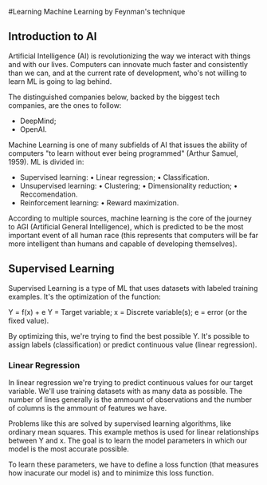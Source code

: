 #Learning Machine Learning by Feynman's technique

## Introduction to AI
Artificial Intelligence (AI) is revolutionizing the way we interact with things and with our lives. Computers can innovate much faster and consistently than we can, and at the current rate of development, who's not willing to learn ML is going to lag behind.

The distinguished companies  below, backed by the biggest tech companies, are the ones to follow:
- DeepMind;
- OpenAI.

Machine Learning is one of many subfields of AI that issues the ability of computers "to learn without ever being programmed" (Arthur Samuel, 1959). ML is divided in:
- Supervised learning:
   • Linear regression;
   • Classification.
- Unsupervised learning:
   • Clustering;
   • Dimensionality reduction;
   • Reccomendation.
- Reinforcement learning:
   • Reward maximization.

According to multiple sources, machine learning is the core of the journey to AGI (Artificial General Intelligence), which is predicted to be the most important event of all human race (this represents that computers will be far more intelligent than humans and capable of developing themselves).

## Supervised Learning
Supervised Learning is a type of ML that uses datasets with labeled training examples.  It's the optimization of the function:

Y = f(x) + e
Y = Target variable;
x = Discrete variable(s);
e = error (or the fixed value).

By optimizing this, we're trying to find the best possible Y. It's possible to assign labels (classification) or predict continuous value (linear regression).

### Linear Regression
In linear regression we're trying to predict continuous values for our target variable. We'll use training datasets with as many data as possible. The number of lines generally is the ammount of observations and the number of columns is the ammount of features we have.

Problems like this are solved by supervised learning algorithms, like ordinary mean squares. This example methos is used for linear relationships between Y and x. The goal is to learn the model parameters in which our model is the most accurate possible.

To learn these parameters, we have to define a loss function (that measures how inacurate our model is) and to minimize this loss function.
